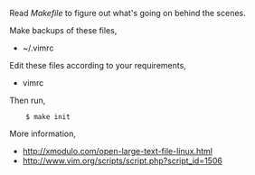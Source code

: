 Read *Makefile* to figure out what's going on behind the scenes.

Make backups of these files,

- ~/.vimrc

Edit these files according to your requirements,

- vimrc

Then run,

        $ make init

More information,

- http://xmodulo.com/open-large-text-file-linux.html
- http://www.vim.org/scripts/script.php?script_id=1506
